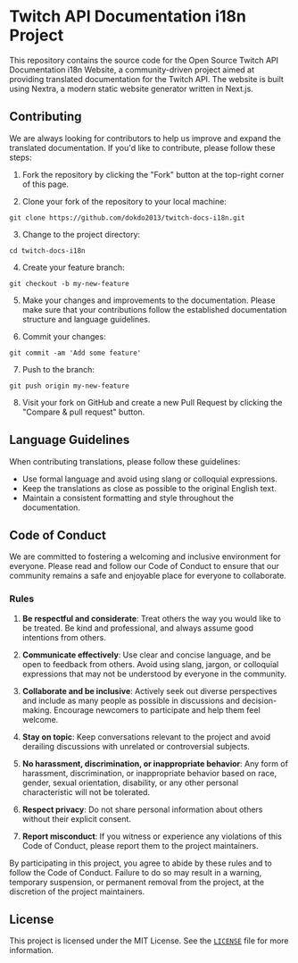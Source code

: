 # Twitch API Documentation i18n Project

This repository contains the source code for the Open Source Twitch API Documentation i18n Website, a community-driven project aimed at providing translated documentation for the Twitch API. The website is built using Nextra, a modern static website generator written in Next.js.

## Contributing

We are always looking for contributors to help us improve and expand the translated documentation. If you'd like to contribute, please follow these steps:

1. Fork the repository by clicking the "Fork" button at the top-right corner of this page.

2. Clone your fork of the repository to your local machine:

```
git clone https://github.com/dokdo2013/twitch-docs-i18n.git
```

3. Change to the project directory:

```
cd twitch-docs-i18n
```

4. Create your feature branch:

```
git checkout -b my-new-feature
```

5. Make your changes and improvements to the documentation. Please make sure that your contributions follow the established documentation structure and language guidelines.

6. Commit your changes:

```
git commit -am 'Add some feature'
```

7. Push to the branch:

```
git push origin my-new-feature
```

8. Visit your fork on GitHub and create a new Pull Request by clicking the "Compare & pull request" button.

## Language Guidelines

When contributing translations, please follow these guidelines:

- Use formal language and avoid using slang or colloquial expressions.
- Keep the translations as close as possible to the original English text.
- Maintain a consistent formatting and style throughout the documentation.

## Code of Conduct

We are committed to fostering a welcoming and inclusive environment for everyone. Please read and follow our Code of Conduct to ensure that our community remains a safe and enjoyable place for everyone to collaborate.

### Rules

1. **Be respectful and considerate**: Treat others the way you would like to be treated. Be kind and professional, and always assume good intentions from others.

2. **Communicate effectively**: Use clear and concise language, and be open to feedback from others. Avoid using slang, jargon, or colloquial expressions that may not be understood by everyone in the community.

3. **Collaborate and be inclusive**: Actively seek out diverse perspectives and include as many people as possible in discussions and decision-making. Encourage newcomers to participate and help them feel welcome.

4. **Stay on topic**: Keep conversations relevant to the project and avoid derailing discussions with unrelated or controversial subjects.

5. **No harassment, discrimination, or inappropriate behavior**: Any form of harassment, discrimination, or inappropriate behavior based on race, gender, sexual orientation, disability, or any other personal characteristic will not be tolerated.

6. **Respect privacy**: Do not share personal information about others without their explicit consent.

7. **Report misconduct**: If you witness or experience any violations of this Code of Conduct, please report them to the project maintainers.

By participating in this project, you agree to abide by these rules and to follow the Code of Conduct. Failure to do so may result in a warning, temporary suspension, or permanent removal from the project, at the discretion of the project maintainers.

## License

This project is licensed under the MIT License. See the [`LICENSE`](https://github.com/dokdo2013/twitch-docs-i18n/blob/main/LICENSE) file for more information.